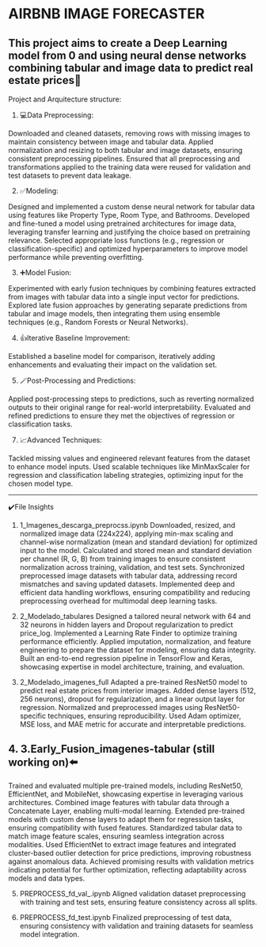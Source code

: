 # **AIRBNB IMAGE FORECASTER**

## This project aims to create a Deep Learning model from 0 and using neural dense networks combining tabular and image data to predict real estate prices🏫

Project and Arquitecture structure:

1. 💻Data Preprocessing:

Downloaded and cleaned datasets, removing rows with missing images to maintain consistency between image and tabular data.
Applied normalization and resizing to both tabular and image datasets, ensuring consistent preprocessing pipelines.
Ensured that all preprocessing and transformations applied to the training data were reused for validation and test datasets to prevent data leakage.

2. ✅Modeling:

Designed and implemented a custom dense neural network for tabular data using features like Property Type, Room Type, and Bathrooms.
Developed and fine-tuned a model using pretrained architectures for image data, leveraging transfer learning and justifying the choice based on pretraining relevance.
Selected appropriate loss functions (e.g., regression or classification-specific) and optimized hyperparameters to improve model performance while preventing overfitting.

3. ➕Model Fusion:

Experimented with early fusion techniques by combining features extracted from images with tabular data into a single input vector for predictions.
Explored late fusion approaches by generating separate predictions from tabular and image models, then integrating them using ensemble techniques (e.g., Random Forests or Neural Networks).

4. 👍Iterative Baseline Improvement:

Established a baseline model for comparison, iteratively adding enhancements and evaluating their impact on the validation set.

5. 🪄Post-Processing and Predictions:

Applied post-processing steps to predictions, such as reverting normalized outputs to their original range for real-world interpretability.
Evaluated and refined predictions to ensure they met the objectives of regression or classification tasks.

7. 📈Advanced Techniques:

Tackled missing values and engineered relevant features from the dataset to enhance model inputs.
Used scalable techniques like MinMaxScaler for regression and classification labeling strategies, optimizing input for the chosen model type.

_____________________________________

✔️File Insights

1. 1_Imagenes_descarga_preprocss.ipynb
Downloaded, resized, and normalized image data (224x224), applying min-max scaling and channel-wise normalization (mean and standard deviation) for optimized input to the model.
Calculated and stored mean and standard deviation per channel (R, G, B) from training images to ensure consistent normalization across training, validation, and test sets.
Synchronized preprocessed image datasets with tabular data, addressing record mismatches and saving updated datasets.
Implemented deep and efficient data handling workflows, ensuring compatibility and reducing preprocessing overhead for multimodal deep learning tasks.

2. 2_Modelado_tabulares
Designed a tailored neural network with 64 and 32 neurons in hidden layers and Dropout regularization to predict price_log.
Implemented a Learning Rate Finder to optimize training performance efficiently.
Applied imputation, normalization, and feature engineering to prepare the dataset for modeling, ensuring data integrity.
Built an end-to-end regression pipeline in TensorFlow and Keras, showcasing expertise in model architecture, training, and evaluation.

3. 2_Modelado_imagenes_full
Adapted a pre-trained ResNet50 model to predict real estate prices from interior images.
Added dense layers (512, 256 neurons), dropout for regularization, and a linear output layer for regression.
Normalized and preprocessed images using ResNet50-specific techniques, ensuring reproducibility.
Used Adam optimizer, MSE loss, and MAE metric for accurate and interpretable predictions.

## 4. **3.Early_Fusion_imagenes-tabular (still working on)**⬅️
Trained and evaluated multiple pre-trained models, including ResNet50, EfficientNet, and MobileNet, showcasing expertise in leveraging various architectures.
Combined image features with tabular data through a Concatenate Layer, enabling multi-modal learning.
Extended pre-trained models with custom dense layers to adapt them for regression tasks, ensuring compatibility with fused features.
Standardized tabular data to match image feature scales, ensuring seamless integration across modalities.
Used EfficientNet to extract image features and integrated cluster-based outlier detection for price predictions, improving robustness against anomalous data.
Achieved promising results with validation metrics indicating potential for further optimization, reflecting adaptability across models and data types.

5. PREPROCESS_fd_val_.ipynb
Aligned validation dataset preprocessing with training and test sets, ensuring feature consistency across all splits.

6. PREPROCESS_fd_test.ipynb
Finalized preprocessing of test data, ensuring consistency with validation and training datasets for seamless model integration.


